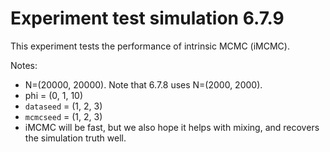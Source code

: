 # Experiment test simulation 6.7.9

This experiment tests the performance of intrinsic MCMC (iMCMC).

Notes:
- N=(20000, 20000). Note that 6.7.8 uses N=(2000, 2000).
- phi = (0, 1, 10)
- `dataseed` = (1, 2, 3)
- `mcmcseed` = (1, 2, 3)
- iMCMC will be fast, but we also hope it helps with mixing, and recovers the
  simulation truth well.

